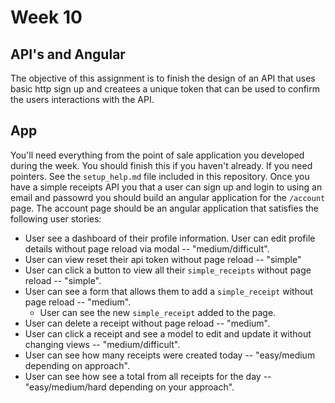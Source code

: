 # Week 10 
## API's and Angular

The objective of this assignment is to finish the design of an API that uses basic http sign up and createes a unique token that can be used to confirm the users interactions with the API.

## App 

You'll need everything from the point of sale application you developed during the week. You should finish this if you haven't already. If you need pointers. See the `setup_help.md` file included in this repository. Once you have a simple receipts API you that a user can sign up and login to using an email and passowrd you should build an angular application for the `/account` page. The account page should be an angular application that satisfies the following user stories:

* User see a dashboard of their profile information. User can edit profile details without page reload via modal -- "medium/difficult".
* User can view reset their api token without page reload -- "simple"
* User can click a button to view all their `simple_receipts` without page reload -- "simple".
* User can see a form that allows them to add a `simple_receipt` without page reload -- "medium".
  * User can see the new `simple_receipt` added to the page.
* User can delete a receipt without page reload -- "medium".
* User can click a receipt and see a model to edit and update  it without changing views -- "medium/difficult".
* User can see how many receipts were created today -- "easy/medium depending on approach".
* User can see how see a total from all receipts for the day -- "easy/medium/hard depending on your approach".




